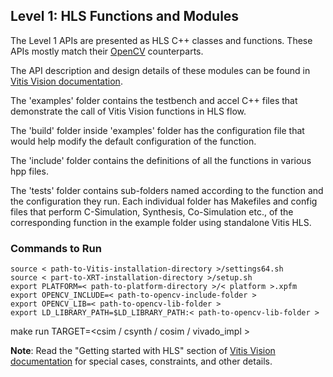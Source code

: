 ## Level 1: HLS Functions and Modules

The Level 1 APIs are presented as HLS C++ classes and functions. These APIs mostly match their [OpenCV](https://docs.opencv.org/4.4.0/d7/dbd/group__imgproc.html) counterparts.

The API description and design details of these modules can be found in [Vitis Vision documentation](https://docs.xilinx.com/r/en-US/Vitis_Libraries/vision/index.html).

The 'examples' folder contains the testbench and accel C++ files that demonstrate the call of Vitis Vision functions in HLS flow.

The 'build' folder inside 'examples' folder has the configuration file that would help modify the default configuration of the function.

The 'include' folder contains the definitions of all the functions in various hpp files.

The 'tests' folder contains sub-folders named according to the function and the configuration they run. Each individual folder has Makefiles and config files that perform C-Simulation, Synthesis, Co-Simulation etc., of the corresponding function in the example folder using standalone Vitis HLS.

### Commands to Run

    source < path-to-Vitis-installation-directory >/settings64.sh
    source < part-to-XRT-installation-directory >/setup.sh
    export PLATFORM=< path-to-platform-directory >/< platform >.xpfm
    export OPENCV_INCLUDE=< path-to-opencv-include-folder >
    export OPENCV_LIB=< path-to-opencv-lib-folder >
    export LD_LIBRARY_PATH=$LD_LIBRARY_PATH:< path-to-opencv-lib-folder >

make run TARGET=<csim / csynth / cosim / vivado_impl >

**Note**: Read the "Getting started with HLS" section of [Vitis Vision documentation](https://docs.xilinx.com/r/en-US/Vitis_Libraries/vision/index.html) for special cases, constraints, and other details.

